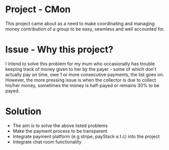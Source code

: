 # Project - CMon

This project came about as a need to make coordinating and managing money contribution of a group to be easy, seamless and well accounted for.

# Issue - Why this project?

I intend to solve this problem for my mum who occasionally has trouble keeping track of money given to her by the payer - some of which don't actually pay on time, owe 1 or more consecutive payments, the list goes on. However, the more pressing issue is when the collector is due to collect his/her money, sometimes the money is half-payed or remains 30% to be payed.

# Solution

- The aim is to solve the above listed problems
- Make the payment process to be transparent
- Integrate payment platform (e.g stripe, payStack e.t.c) into the project
- Integrate chat room functionality

